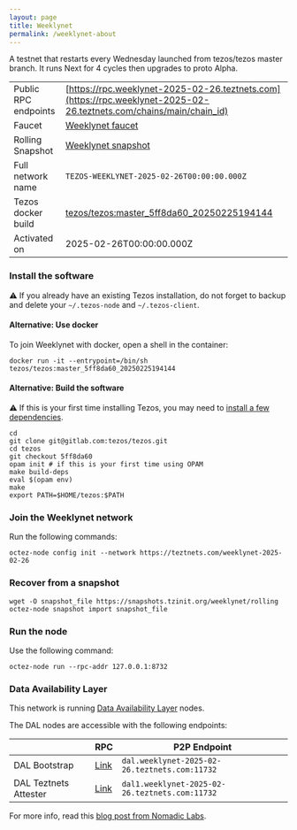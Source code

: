 ```yaml
---
layout: page
title: Weeklynet
permalink: /weeklynet-about
---
```


A testnet that restarts every Wednesday launched from tezos/tezos master branch. It runs Next for 4 cycles then upgrades to proto Alpha.

| | |
|-------|---------------------|
| Public RPC endpoints | [https://rpc.weeklynet-2025-02-26.teztnets.com](https://rpc.weeklynet-2025-02-26.teztnets.com/chains/main/chain_id)<br/> |
| Faucet | [Weeklynet faucet](https://faucet.weeklynet-2025-02-26.teztnets.com) |
| Rolling Snapshot | [Weeklynet snapshot](https://snapshots.tzinit.org/weeklynet/rolling) |
| Full network name | `TEZOS-WEEKLYNET-2025-02-26T00:00:00.000Z` |
| Tezos docker build | [tezos/tezos:master_5ff8da60_20250225194144](https://hub.docker.com/r/tezos/tezos/tags?page=1&ordering=last_updated&name=master_5ff8da60_20250225194144) |
| Activated on | 2025-02-26T00:00:00.000Z |





### Install the software

⚠️  If you already have an existing Tezos installation, do not forget to backup and delete your `~/.tezos-node` and `~/.tezos-client`.



#### Alternative: Use docker

To join Weeklynet with docker, open a shell in the container:

```
docker run -it --entrypoint=/bin/sh tezos/tezos:master_5ff8da60_20250225194144
```


#### Alternative: Build the software

⚠️  If this is your first time installing Tezos, you may need to [install a few dependencies](https://tezos.gitlab.io/introduction/howtoget.html#setting-up-the-development-environment-from-scratch).

```
cd
git clone git@gitlab.com:tezos/tezos.git
cd tezos
git checkout 5ff8da60
opam init # if this is your first time using OPAM
make build-deps
eval $(opam env)
make
export PATH=$HOME/tezos:$PATH
```

### Join the Weeklynet network

Run the following commands:

```
octez-node config init --network https://teztnets.com/weeklynet-2025-02-26

```


### Recover from a snapshot

```
wget -O snapshot_file https://snapshots.tzinit.org/weeklynet/rolling
octez-node snapshot import snapshot_file
```


### Run the node

Use the following command:

```
octez-node run --rpc-addr 127.0.0.1:8732
```




### Data Availability Layer

This network is running [Data Availability Layer](https://tezos.gitlab.io/shell/dal.html) nodes.


The DAL nodes are accessible with the following endpoints:

| | RPC | P2P Endpoint |
|------------|---------|--------------|
| DAL Bootstrap | [Link](https://dal-bootstrap-rpc.weeklynet-2025-02-26.teztnets.com/p2p/gossipsub/scores) | `dal.weeklynet-2025-02-26.teztnets.com:11732` |
| DAL Teztnets Attester | [Link](https://dal-attester-rpc.weeklynet-2025-02-26.teztnets.com/p2p/gossipsub/scores) | `dal1.weeklynet-2025-02-26.teztnets.com:11732` |


For more info, read this [blog post from Nomadic Labs](https://research-development.nomadic-labs.com/data-availability-layer-tezos.html).



